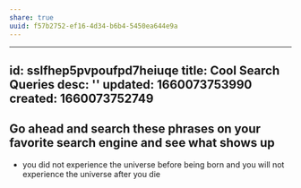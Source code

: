 ```yaml
---
share: true
uuid: f57b2752-ef16-4d34-b6b4-5450ea644e9a
---
```

---
id: sslfhep5pvpoufpd7heiuqe
title: Cool Search Queries
desc: ''
updated: 1660073753990
created: 1660073752749
---
## Go ahead and search these phrases on your favorite search engine and see what shows up

* you did not experience the universe before being born and you will not experience the universe after you die
